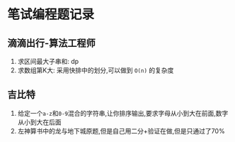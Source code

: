 # 笔试编程题记录
## 滴滴出行-算法工程师
1. 求区间最大子串和: dp
2. 求数组第K大: 采用快排中的划分,可以做到 `O(n)` 的复杂度

## 吉比特
1. 给定一个`a-z`和`0-9`混合的字符串,让你排序输出,要求字母从小到大在前面,数字从小到大在后面
2. 左神算书中的龙与地下城原题,但是自己用二分+验证在做,但是只通过了70%


